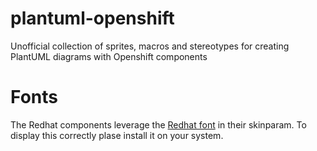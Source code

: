 # plantuml-openshift
Unofficial collection of sprites, macros and stereotypes for creating PlantUML diagrams with Openshift components

# Fonts

The Redhat components leverage the [Redhat font](https://github.com/RedHatOfficial/RedHatFont) in their skinparam. To display this correctly plase install it on your system.
